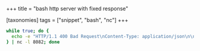+++
title = "bash http server with fixed response"

[taxonomies]
tags = ["snippet", "bash", "nc"]
+++

```bash
while true; do { 
  echo -e "HTTP/1.1 400 Bad Request\nContent-Type: application/json\n\n{\"foo\": \"bar\"}"
} | nc -l 8082; done
```